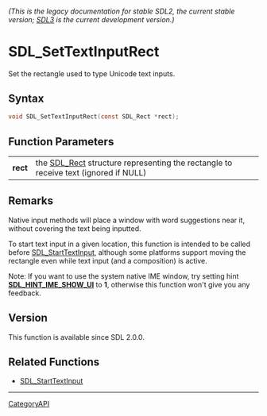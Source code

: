 ###### (This is the legacy documentation for stable SDL2, the current stable version; [SDL3](https://wiki.libsdl.org/SDL3/) is the current development version.)
# SDL_SetTextInputRect

Set the rectangle used to type Unicode text inputs.

## Syntax

```c
void SDL_SetTextInputRect(const SDL_Rect *rect);

```

## Function Parameters

|              |                                                                                                 |
| ------------ | ----------------------------------------------------------------------------------------------- |
| **rect**     | the [SDL_Rect](SDL_Rect.md) structure representing the rectangle to receive text (ignored if NULL) |

## Remarks

Native input methods will place a window with word suggestions near it,
without covering the text being inputted.

To start text input in a given location, this function is intended to be
called before [SDL_StartTextInput](SDL_StartTextInput.md), although some
platforms support moving the rectangle even while text input (and a
composition) is active.

Note: If you want to use the system native IME window, try setting hint
**[SDL_HINT_IME_SHOW_UI](SDL_HINT_IME_SHOW_UI.md)** to **1**, otherwise this
function won't give you any feedback.

## Version

This function is available since SDL 2.0.0.

## Related Functions

* [SDL_StartTextInput](SDL_StartTextInput.md)

----
[CategoryAPI](CategoryAPI.md)
